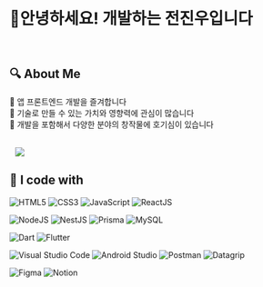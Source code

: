 <h1>👋안녕하세요! 개발하는 전진우입니다</h1>

<br>

  ## :mag: About Me
  
   :gem: 앱 프론트엔드 개발을 즐겨합니다<br />
   :gem: 기술로 만들 수 있는 가치와 영향력에 관심이 많습니다<br />
   :gem: 개발을 포함해서 다양한 분야의 창작물에 호기심이 있습니다<br />
    
<br>

   <a href="https://instagram.com/forward_ooh">
      <img 
          src="http://img.shields.io/badge/-Instagram-black?style=flat&logo=Instagram&link=https://instagram.com/forward_ooh/"
          style="height : auto; margin-left : 10px; margin-right : 10px;"/>
  </a>

  ## :wrench: I code with
  
  
  ![HTML5](https://img.shields.io/badge/html5-%23E34F26.svg?style=for-the-badge&logo=html5&logoColor=white)
  ![CSS3](https://img.shields.io/badge/css3-%231572B6.svg?style=for-the-badge&logo=css3&logoColor=white)
  ![JavaScript](https://img.shields.io/badge/javascript-%23323330.svg?style=for-the-badge&logo=javascript&logoColor=%23F7DF1E)
  ![ReactJS](https://img.shields.io/badge/react-%2320232a.svg?style=for-the-badge&logo=react&logoColor=%2361DAFB)

  ![NodeJS](https://img.shields.io/badge/node.js-6DA55F?style=for-the-badge&logo=node.js&logoColor=white)
  ![NestJS](https://img.shields.io/badge/NestJs-E0234E?style=for-the-badge&logo=nestjs&logoColor=white)
  ![Prisma](https://img.shields.io/badge/Prisma-1B222D?style=for-the-badge&logo=prisma&logoColor=white)
  ![MySQL](https://img.shields.io/badge/MySQL-4479A1?style=for-the-badge&logo=mysql&logoColor=white)

  ![Dart](https://img.shields.io/badge/dart-%230175C2.svg?style=for-the-badge&logo=dart&logoColor=white)
  ![Flutter](https://img.shields.io/badge/Flutter-%2302569B.svg?style=for-the-badge&logo=Flutter&logoColor=white)

  ![Visual Studio Code](https://img.shields.io/badge/Visual%20Studio%20Code-0078d7.svg?style=for-the-badge&logo=visual-studio-code&logoColor=white)
  ![Android Studio](https://img.shields.io/badge/Android%20Studio-3DDC84.svg?style=for-the-badge&logo=android-studio&logoColor=white)
  ![Postman](https://img.shields.io/badge/Postman-FF6C37?style=for-the-badge&logo=postman&logoColor=white)
  ![Datagrip](https://img.shields.io/badge/Datagrip-000000?style=for-the-badge&logo=datagrip&logoColor=white)

  ![Figma](https://img.shields.io/badge/figma-%23F24E1E.svg?style=for-the-badge&logo=figma&logoColor=white)
  ![Notion](https://img.shields.io/badge/Notion-%23000000.svg?style=for-the-badge&logo=notion&logoColor=white)
  
  <!---
  ![Google Drive](https://img.shields.io/badge/Google%20Drive-4285F4?style=for-the-badge&logo=googledrive&logoColor=white)
  ![Anaconda](https://img.shields.io/badge/Anaconda-%2344A833.svg?style=for-the-badge&logo=anaconda&logoColor=white)

  ![MongoDB](https://img.shields.io/badge/MongoDB-%234ea94b.svg?style=for-the-badge&logo=mongodb&logoColor=white)
  ![MariaDB](https://img.shields.io/badge/MariaDB-003545?style=for-the-badge&logo=mariadb&logoColor=white)
  ![Linux](https://img.shields.io/badge/Linux-FCC624?style=for-the-badge&logo=linux&logoColor=black)


![Next.js](https://img.shields.io/badge/Next.js-000000?style=for-the-badge&logo=next-dot-js&logoColor=white)



  Jun-Jinu/Jun-Jinu is a ✨ special ✨ repository because its `README.md` (this file) appears on your GitHub profile.
  You can click the Preview link to take a look at your changes.
  --->


  
